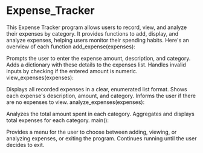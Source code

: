 # Expense_Tracker
This Expense Tracker program allows users to record, view, and analyze their expenses by category. It provides functions to add, display, and analyze expenses, helping users monitor their spending habits. Here's an overview of each function
add_expense(expenses):

Prompts the user to enter the expense amount, description, and category.
Adds a dictionary with these details to the expenses list.
Handles invalid inputs by checking if the entered amount is numeric.
view_expenses(expenses):

Displays all recorded expenses in a clear, enumerated list format.
Shows each expense's description, amount, and category.
Informs the user if there are no expenses to view.
analyze_expenses(expenses):

Analyzes the total amount spent in each category.
Aggregates and displays total expenses for each category.
main():

Provides a menu for the user to choose between adding, viewing, or analyzing expenses, or exiting the program.
Continues running until the user decides to exit.
